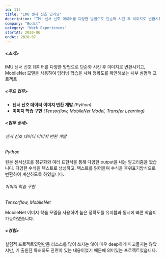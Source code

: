 ```yaml
---
id: 113
title: "IMU 센서 신호 딥러닝"
description: "IMU 센서 신호 데이터를 다양한 방법으로 단순화 시킨 후 이미지로 변환시키고, MobileNet 모델을 사용하여 딥러닝 학습을 시켜 정확도를 확인해보는 내부 실험적 프로젝트"
company: "Bodit"
category: "Work Experiences"
startAt: 2020-06
endAt: 2020-07
---
```


##### <소개>

IMU 센서 신호 데이터를 다양한 방법으로 단순화 시킨 후 이미지로 변환시키고, MobileNet 모델을 사용하여 딥러닝 학습을 시켜 정확도를 확인해보는 내부 실험적 프로젝트

##### <주요 업무>

- **센서 신호 데이터 이미지 변환 개발** *(Python)*
- **이미지 학습 구현** *(Tensorflow, MobileNet Model, Transfer Learning)*

##### <업무 상세>

###### 센서 신호 데이터 이미지 변환 개발

_Python_

원본 센서신호를 정규화와 여러 표현식을 통해 다양한 output을 내는 알고리즘을 짰습니다. 다양한 수식을 텍스트로 생성하고, 텍스트를 읽어들여 수식을 후위표기방식으로 변환하여 계산하도록 하였습니다.

###### 이미지 학습 구현

_Tensorflow, MobileNet_

MobileNet 이미지 학습 모델을 사용하여 높은 정확도를 유지함과 동시에 빠른 학습이 가능하였습니다.

##### <경험>

실험적 프로젝트였던만큼 리소스를 많이 쓰지는 않아 매우 deep하게 파고들지는 않았지만, 기 출원된 특허와도 관련이 있는 내용이었기 때문에 의미있는 프로젝트였습니다.
